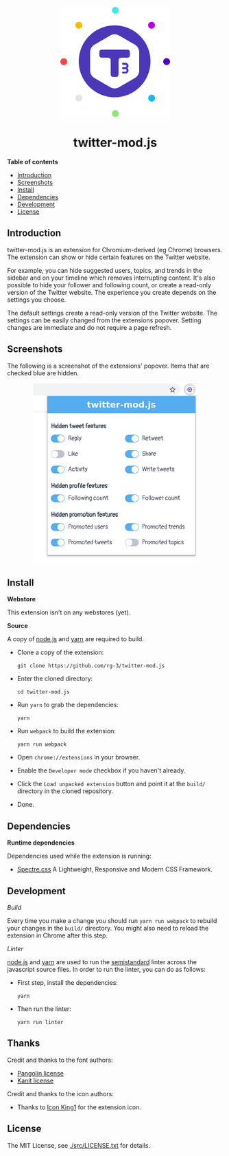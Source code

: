 <p align="center">
  <img src="/src/images/icon128.png" alt="logo">
  <br>
  <h1 align="center">twitter-mod.js</h1>
</p>

**Table of contents**

* <a href='#introduction'>Introduction</a>
* <a href='#screenshots'>Screenshots</a>
* <a href='#install'>Install</a>
* <a href='#dependencies'>Dependencies</a>
* <a href='#development'>Development</a>
* <a href='#license'>License</a>

## <a id='introduction'>Introduction</a>

twitter-mod.js is an extension for Chromium-derived (eg Chrome) browsers.
The extension can show or hide certain features on the Twitter website.

For example, you can hide suggested users, topics, and trends in the sidebar
and on your timeline which removes interrupting content. It's also possible to
hide your follower and following count, or create a read-only version of the
Twitter website. The experience you create depends on the settings you choose.

The default settings create a read-only version of the Twitter website. The settings
can be easily changed from the extensions popover. Setting changes are immediate
and do not require a page refresh.

## <a id='screenshots'>Screenshots</a>

The following is a screenshot of the extensions' popover. Items that
are checked blue are hidden.

<p align="center">
  <img src="/assets/preview-twittermod.png">
</p>

## <a id='install'> Install </a>

**Webstore**

This extension isn't on any webstores (yet).

**Source**

A copy of [node.js](https://nodejs.org) and [yarn](https://yarnpkg.com/) 
are required to build.

* Clone a copy of the extension:

      git clone https://github.com/rg-3/twitter-mod.js

* Enter the cloned directory:

      cd twitter-mod.js

* Run `yarn` to grab the dependencies:

      yarn

* Run `webpack` to build the extension:

      yarn run webpack

* Open `chrome://extensions` in your browser.

* Enable the `Developer mode` checkbox if you haven't already.

* Click the `Load unpacked extension` button and point it at
  the `build/` directory in the cloned repository.

* Done.

## <a id='dependencies'> Dependencies </a>

**Runtime dependencies**

Dependencies used while the extension is running:

* [Spectre.css](https://picturepan2.github.io/spectre/)
  A Lightweight, Responsive and Modern CSS Framework.

## <a id='development'>Development</a>

*Build*

Every time you make a change you should run `yarn run webpack` to rebuild
your changes in the `build/` directory. You might also need to reload the 
extension in Chrome after this step.

*Linter*

[node.js](https://nodejs.org/) and [yarn](https://yarnpkg.com/) are used to 
run the [semistandard](https://github.com/standard/semistandard) linter across the 
javascript source files. In order to run the linter, you can do as follows:

* First step, install the dependencies:

      yarn

* Then run the linter:

      yarn run linter

## Thanks

Credit and thanks to the font authors:

  * [Pangolin license](/src/fonts/LICENSE.pangolin.txt)
  * [Kanit license](/src/fonts/LICENSE.kanit.txt)

Credit and thanks to the icon authors:

* Thanks to [Icon King1](https://freeicons.io/profile/3) for the extension icon.

## <a id='source'>License</a>

The MIT License, see [./src/LICENSE.txt](./src/LICENSE.txt) for details.

